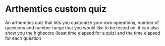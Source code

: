 # Arthemtics custom quiz
 An arthemtics quiz that lets you customize your own operations, number of questions and number range that you would like to be tested on. it can also show you the highscore (least time elapsed for a quiz) and the time elapsed for each question
